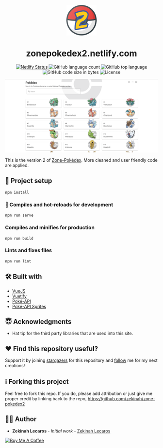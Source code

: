 
<div align="center">
  <img src="https://raw.githubusercontent.com/zekinah/zone-pokedex2/master/public/img/zone-pokedex2.png" width="100" alt="site-logo"/>
</div>
<h1 align="center">
  zonepokedex2.netlify.com
</h1>
<p align="center">
  <a href="https://app.netlify.com/sites/zone-pokedex2/deploys" target="_blank">
    <img src="https://api.netlify.com/api/v1/badges/fd188fa7-eb55-4ffe-94e5-b9588e7193f7/deploy-status" alt="Netlify Status" />
  </a>
  <img alt="GitHub language count" src="https://img.shields.io/github/languages/count/zekinah/zone-pokedex2">
  <img alt="GitHub top language" src="https://img.shields.io/github/languages/top/zekinah/zone-pokedex2">
  <img alt="GitHub code size in bytes" src="https://img.shields.io/github/languages/code-size/zekinah/zone-pokedex2">
  <img alt="License" src="https://img.shields.io/badge/license-MIT-blue.svg" >
</p>

![demo](https://raw.githubusercontent.com/zekinah/zone-pokedex2/master/public/img/preview.png)

This is the version 2 of [Zone-Pokédex](https://zonepokedex.netlify.app/). More cleaned and user friendly code are applied.

## 📐 Project setup
```
npm install
```

### 🚀 Compiles and hot-reloads for development
```
npm run serve
```

### Compiles and minifies for production
```
npm run build
```

### Lints and fixes files
```
npm run lint
```

## 🛠 Built with
* [VueJS](https://vuejs.org/)
* [Vuetify](https://vuetifyjs.com/)
* [Poké-API](https://pokeapi.co/)
* [Poké-API Sprites](https://github.com/PokeAPI/sprites)

## 😇 Acknowledgments
* Hat tip for the third party libraries that are used into this site.

## ❤️ Find this repository useful?
Support it by joining [stargazers](https://github.com/zekinah/zone-pokedex2/stargazers) for this repository and [follow](https://github.com/zekinah/) me for my next creations! 

## ℹ️ Forking this project
Feel free to fork this repo. If you do, please add attribution or just give me proper credit by linking back to the repo,
https://github.com/zekinah/zone-pokedex2

## 👨‍💻 Author
* **Zekinah Lecaros** - *Initial work* - [Zekinah Lecaros](https://zekinahlecaros.com/)

<a href="https://www.buymeacoffee.com/zekinah" target="_blank"><img src="https://cdn.buymeacoffee.com/buttons/default-orange.png" alt="Buy Me A Coffee" height="41" width="174"></a>